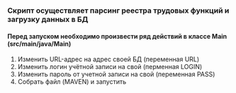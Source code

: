### Скрипт осуществляет парсинг реестра трудовых функций и загрузку данных в БД
#### Перед запуском необходимо произвести ряд действий в классе Main (src/main/java/Main)
1) Изменить URL-адрес на адрес своей БД (переменная URL)
2) Изменить логин учётной записи на свой (перменная LOGIN)
3) Изменить пароль от учетной записи на свой (переменная PASS)
4) Собрать файл (MAVEN) и запустить
